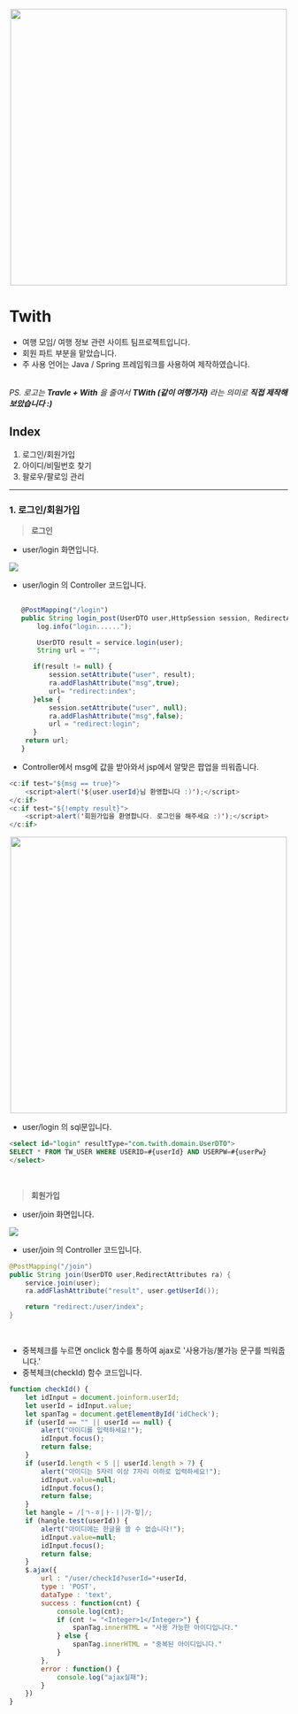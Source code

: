 <p align="center"><img src="https://img1.daumcdn.net/thumb/R1280x0/?scode=mtistory2&fname=https%3A%2F%2Fblog.kakaocdn.net%2Fdn%2FJXO6s%2FbtrgvSMeYFk%2FKYmgNkWPVOSnlmpugK6ahk%2Fimg.png" width="500"/></p>

# Twith
- 여행 모임/ 여행 정보 관련 사이트 팀프로젝트입니다.
- 회원 파트 부분을 맡았습니다.
- 주 사용 언어는 Java / Spring 프레임워크를 사용하여 제작하였습니다.
<br>
<i>PS. 로고는 <b>Travle + With</b> 을 줄여서 <b>TWith (같이 여행가자)</b> 라는 의미로 <b>직접 제작해보았습니다 :)</b> </i>

## Index

1. 로그인/회원가입
2. 아이디/비밀번호 찾기
3. 팔로우/팔로잉 관리

-----
### 1. 로그인/회원가입

> **로그인**
- user/login 화면입니다.

![](https://img1.daumcdn.net/thumb/R1280x0/?scode=mtistory2&fname=https%3A%2F%2Fblog.kakaocdn.net%2Fdn%2FbfbRix%2FbtrolUjrle5%2F7fCNycFCnxKYc0jbiUVXok%2Fimg.jpg)

- user/login 의 Controller 코드입니다.

~~~javascript
    
   @PostMapping("/login") 
   public String login_post(UserDTO user,HttpSession session, RedirectAttributes ra) { 
       log.info("login......"); 

       UserDTO result = service.login(user); 
       String url = ""; 

      if(result != null) { 
          session.setAttribute("user", result); 
          ra.addFlashAttribute("msg",true); 
          url= "redirect:index"; 
      }else { 
          session.setAttribute("user", null); 
          ra.addFlashAttribute("msg",false); 
          url = "redirect:login"; 
      } 
    return url; 
   }

~~~

- Controller에서 msg에 값을 받아와서 jsp에서 알맞은 팝업을 띄워줍니다.
~~~java
<c:if test="${msg == true}"> 
	<script>alert('${user.userId}님 환영합니다 :)');</script> 
</c:if> 
<c:if test="${!empty result}"> 
	<script>alert('회원가입을 환영합니다. 로그인을 해주세요 :)');</script> 
</c:if>
~~~

<p align="center"><img src="https://img1.daumcdn.net/thumb/R1280x0/?scode=mtistory2&fname=https%3A%2F%2Fblog.kakaocdn.net%2Fdn%2FcWMUA5%2FbtroxAwFnRj%2FXsbmYakUQgGfh587HL0dqk%2Fimg.png" width="500"/></p>

- user/login 의 sql문입니다.

~~~sql
<select id="login" resultType="com.twith.domain.UserDTO"> 
SELECT * FROM TW_USER WHERE USERID=#{userId} AND USERPW=#{userPw} 
</select>
~~~

<br>

> **회원가입**
- user/join 화면입니다.

![](https://img1.daumcdn.net/thumb/R1280x0/?scode=mtistory2&fname=https%3A%2F%2Fblog.kakaocdn.net%2Fdn%2FYwWht%2Fbtrox11URNT%2FaLhKR3jicpialI4ERNlCiK%2Fimg.png)

- user/join 의 Controller 코드입니다.
~~~java
@PostMapping("/join") 
public String join(UserDTO user,RedirectAttributes ra) { 
	service.join(user); 
	ra.addFlashAttribute("result", user.getUserId()); 

	return "redirect:/user/index"; 
}
~~~
<br>

- 중복체크를 누르면 onclick 함수를 통하여 ajax로 '사용가능/불가능 문구를 띄워줍니다.'
- 중복체크(checkId) 함수 코드입니다.

~~~javascript
function checkId() {
	let idInput = document.joinform.userId;
	let userId = idInput.value;
	let spanTag = document.getElementById('idCheck');
	if (userId == "" || userId == null) {
		alert("아이디를 입력하세요!");
		idInput.focus();
		return false;
	}
	if (userId.length < 5 || userId.length > 7) {
		alert("아이디는 5자리 이상 7자리 이하로 입력하세요!");
		idInput.value=null;
		idInput.focus();
		return false;
	}
	let hangle = /[ㄱ-ㅎ|ㅏ-ㅣ|가-힣]/;
	if (hangle.test(userId)) {
		alert("아이디에는 한글을 쓸 수 없습니다!");
		idInput.value=null;
		idInput.focus();
		return false;
	}
	$.ajax({
		url : "/user/checkId?userId="+userId,
		type : 'POST',
		dataType : 'text',
		success : function(cnt) {
			console.log(cnt);
			if (cnt != "<Integer>1</Integer>") {
				spanTag.innerHTML = "사용 가능한 아이디입니다."
			} else {
				spanTag.innerHTML = "중복된 아이디입니다."
			}
		},
		error : function() {
			console.log("ajax실패");
		}
	})
}
~~~
